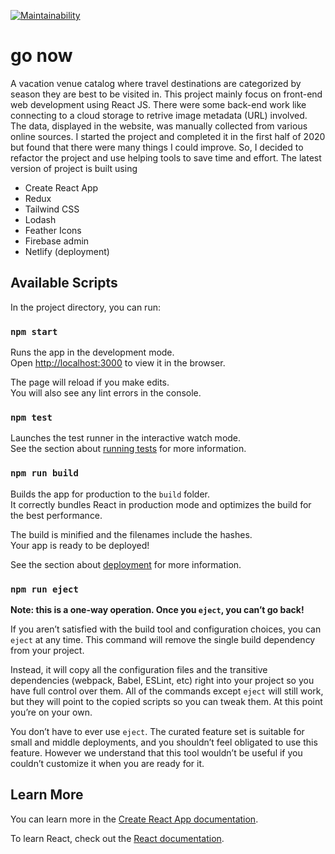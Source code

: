 [![Maintainability](https://api.codeclimate.com/v1/badges/40975ddfcde05e1d87a9/maintainability)](https://codeclimate.com/github/ppkgtmm/go-now/maintainability)

# go now

A vacation venue catalog where travel destinations are categorized by season they are best to be visited in. This project mainly focus on front-end web development using React JS. There were some back-end work like connecting to a cloud storage to retrive image metadata (URL) involved. The data, displayed in the website, was manually collected from various online sources. I started the project and completed it in the first half of 2020 but found that there were many things I could improve. So, I decided to refactor the project and use helping tools to save time and effort. The latest version of project is built using

-   Create React App
-   Redux
-   Tailwind CSS
-   Lodash
-   Feather Icons
-   Firebase admin
-   Netlify (deployment)

## Available Scripts

In the project directory, you can run:

### `npm start`

Runs the app in the development mode.<br />
Open [http://localhost:3000](http://localhost:3000) to view it in the browser.

The page will reload if you make edits.<br />
You will also see any lint errors in the console.

### `npm test`

Launches the test runner in the interactive watch mode.<br />
See the section about [running tests](https://facebook.github.io/create-react-app/docs/running-tests) for more information.

### `npm run build`

Builds the app for production to the `build` folder.<br />
It correctly bundles React in production mode and optimizes the build for the best performance.

The build is minified and the filenames include the hashes.<br />
Your app is ready to be deployed!

See the section about [deployment](https://facebook.github.io/create-react-app/docs/deployment) for more information.

### `npm run eject`

**Note: this is a one-way operation. Once you `eject`, you can’t go back!**

If you aren’t satisfied with the build tool and configuration choices, you can `eject` at any time. This command will remove the single build dependency from your project.

Instead, it will copy all the configuration files and the transitive dependencies (webpack, Babel, ESLint, etc) right into your project so you have full control over them. All of the commands except `eject` will still work, but they will point to the copied scripts so you can tweak them. At this point you’re on your own.

You don’t have to ever use `eject`. The curated feature set is suitable for small and middle deployments, and you shouldn’t feel obligated to use this feature. However we understand that this tool wouldn’t be useful if you couldn’t customize it when you are ready for it.

## Learn More

You can learn more in the [Create React App documentation](https://facebook.github.io/create-react-app/docs/getting-started).

To learn React, check out the [React documentation](https://reactjs.org/).

